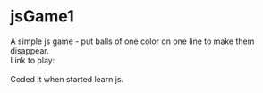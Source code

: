 # jsGame1

A simple js game - put balls of one color on one line to make them disappear.<br />
Link to play: <br />
<br />
Coded it when started learn js. <br />
 

